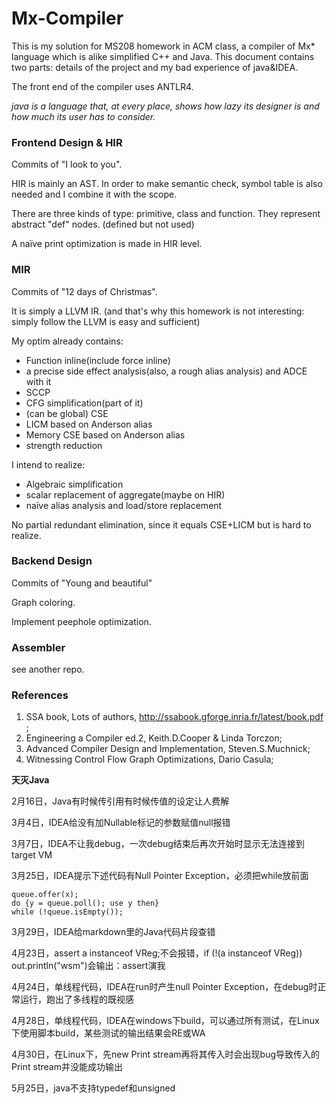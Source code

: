 # Mx-Compiler
This is my solution for MS208 homework in ACM class, a compiler of Mx* language which is alike simplified C++ and Java. 
This document contains two parts: details of the project and my bad experience of java&IDEA. 

The front end of the compiler uses ANTLR4. 

*java is a language that, at every place, shows how lazy its designer is and how much its user has to consider.*

### Frontend Design & HIR

Commits of "I look to you". 

HIR is mainly an AST. In order to make semantic check, symbol table is also needed and I combine it with the scope. 

There are three kinds of type: primitive, class and function. They represent abstract "def" nodes. (defined but not used)

A naïve print optimization is made in HIR level. 

### MIR

Commits of "12 days of Christmas". 

It is simply a LLVM IR. (and that's why this homework is not interesting: simply follow the LLVM is easy and sufficient)

My optim already contains: 

* Function inline(include force inline)
* a precise side effect analysis(also, a rough alias analysis) and ADCE with it
* SCCP
* CFG simplification(part of it)
* (can be global) CSE
* LICM based on Anderson alias
* Memory CSE based on Anderson alias
* strength reduction

I intend to realize: 

 * Algebraic simplification
 * scalar replacement of aggregate(maybe on HIR)
 * naïve alias analysis and load/store replacement

 No partial redundant elimination, since it equals CSE+LICM but is hard to realize. 

### Backend Design

Commits of "Young and beautiful"

Graph coloring. 

Implement peephole optimization. 

### Assembler

see another repo. 

### References

1. SSA book, Lots of authors, http://ssabook.gforge.inria.fr/latest/book.pdf ;
2. Engineering a Compiler ed.2, Keith.D.Cooper & Linda Torczon;
3. Advanced Compiler Design and Implementation, Steven.S.Muchnick;
4. Witnessing Control Flow Graph Optimizations, Dario Casula;

**天灭Java**

2月16日，Java有时候传引用有时候传值的设定让人费解

3月4日，IDEA给没有加Nullable标记的参数赋值null报错

3月7日，IDEA不让我debug，一次debug结束后再次开始时显示无法连接到target VM

3月25日，IDEA提示下述代码有Null Pointer Exception，必须把while放前面

```
queue.offer(x);
do {y = queue.poll(); use y then} 
while (!queue.isEmpty());
```

3月29日，IDEA给markdown里的Java代码片段查错

4月23日，assert a instanceof VReg;不会报错，if (!(a instanceof VReg)) out.println("wsm")会输出：assert演我

4月24日，单线程代码，IDEA在run时产生null Pointer Exception，在debug时正常运行，跑出了多线程的既视感

4月28日，单线程代码，IDEA在windows下build，可以通过所有测试，在Linux下使用脚本build，某些测试的输出结果会RE或WA

4月30日，在Linux下，先new Print stream再将其传入时会出现bug导致传入的Print stream并没能成功输出

5月25日，java不支持typedef和unsigned